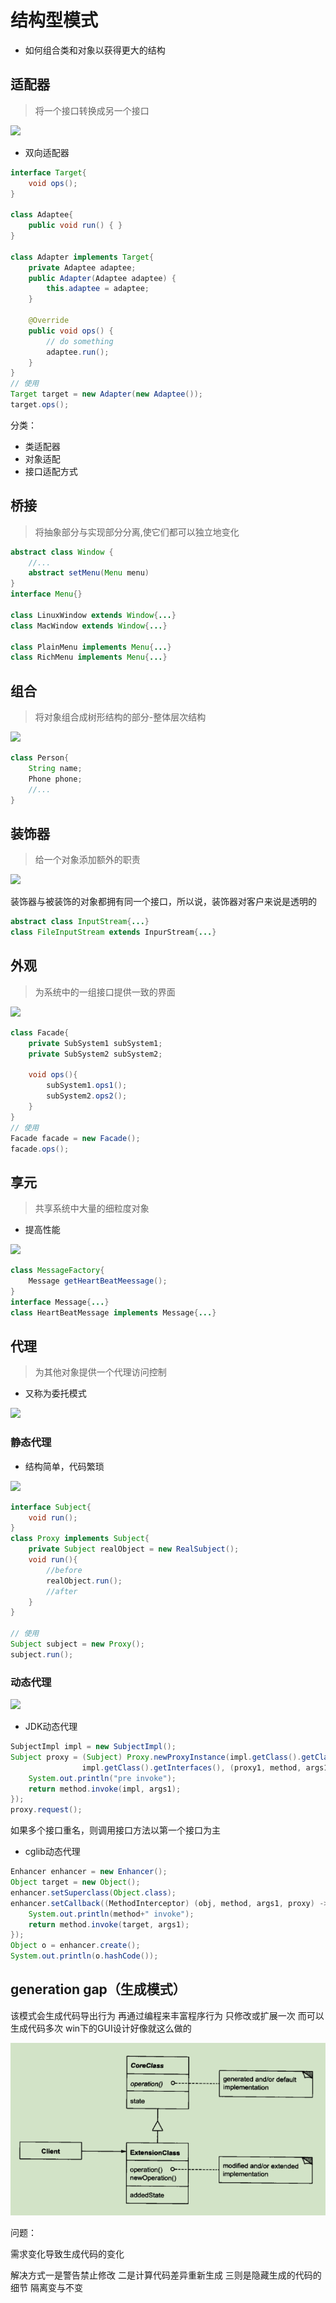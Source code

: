# 结构型模式

- 如何组合类和对象以获得更大的结构

## 适配器

> 将一个接口转换成另一个接口

![](https://ss0.bdstatic.com/70cFvHSh_Q1YnxGkpoWK1HF6hhy/it/u=1788250168,1635174602&fm=26&gp=0.jpg)

- 双向适配器

```java
interface Target{
    void ops();
}

class Adaptee{
    public void run() { }
}

class Adapter implements Target{
    private Adaptee adaptee;
    public Adapter(Adaptee adaptee) {
        this.adaptee = adaptee;
    }

    @Override
    public void ops() {
        // do something
        adaptee.run();
    }
}
// 使用
Target target = new Adapter(new Adaptee());
target.ops();
```

分类：
- 类适配器
- 对象适配
- 接口适配方式

## 桥接

> 将抽象部分与实现部分分离,使它们都可以独立地变化

```java
abstract class Window {
    //...
    abstract setMenu(Menu menu)
}
interface Menu{}

class LinuxWindow extends Window{...}
class MacWindow extends Window{...}

class PlainMenu implements Menu{...}
class RichMenu implements Menu{...}
```

## 组合

>将对象组合成树形结构的部分-整体层次结构

![](https://images.cnblogs.com/cnblogs_com/ywqu/Design%20pattern/Composite%20Pattern/Composit_Pattern_Structure.jpg)

```java
class Person{
    String name;
    Phone phone;
    //...
}
```

## 装饰器

> 给一个对象添加额外的职责

![](https://images0.cnblogs.com/blog/296990/201301/26160050-91ebe03edf184c2da06e52074451c0da.x-png)

装饰器与被装饰的对象都拥有同一个接口，所以说，装饰器对客户来说是透明的

```java
abstract class InputStream{...}
class FileInputStream extends InpurStream{...}
```

## 外观

>为系统中的一组接口提供一致的界面

![](https://timgsa.baidu.com/timg?image&quality=80&size=b9999_10000&sec=1574653911824&di=6dd446e801e1345522df25149fd6ff0c&imgtype=jpg&src=http%3A%2F%2Fimg1.imgtn.bdimg.com%2Fit%2Fu%3D2321038136%2C3677263216%26fm%3D214%26gp%3D0.jpg)

```java
class Facade{
    private SubSystem1 subSystem1;
    private SubSystem2 subSystem2;

    void ops(){
        subSystem1.ops1();
        subSystem2.ops2();
    }
}
// 使用
Facade facade = new Facade();
facade.ops();
```

## 享元

> 共享系统中大量的细粒度对象

- 提高性能

![](https://img.mukewang.com/58de211b00016e1511450584.png)

```java
class MessageFactory{
    Message getHeartBeatMeessage();
}
interface Message{...}
class HeartBeatMessage implements Message{...}
```

## 代理

>为其他对象提供一个代理访问控制

- 又称为委托模式

![](https://images0.cnblogs.com/blog/533121/201411/261700405126302.png)

### 静态代理

- 结构简单，代码繁琐

![](https://img-blog.csdn.net/20180525135117709?watermark/2/text/aHR0cHM6Ly9ibG9nLmNzZG4ubmV0L3dlaXhpbl80MjIyODMzOA==/font/5a6L5L2T/fontsize/400/fill/I0JBQkFCMA==/dissolve/70)

```java
interface Subject{
    void run();
}
class Proxy implements Subject{
    private Subject realObject = new RealSubject();
    void run(){
        //before
        realObject.run();
        //after
    }
}

// 使用
Subject subject = new Proxy();
subject.run();
```

### 动态代理

![](http://upload-images.jianshu.io/upload_images/2085791-87f2922c993fd520?imageMogr2/auto-orient/strip%7CimageView2/2/w/1240)

- JDK动态代理

```java
SubjectImpl impl = new SubjectImpl();
Subject proxy = (Subject) Proxy.newProxyInstance(impl.getClass().getClassLoader(), 
                impl.getClass().getInterfaces(), (proxy1, method, args1) -> {
    System.out.println("pre invoke");
    return method.invoke(impl, args1);
});
proxy.request();
```

如果多个接口重名，则调用接口方法以第一个接口为主

- cglib动态代理

```java
Enhancer enhancer = new Enhancer();
Object target = new Object();
enhancer.setSuperclass(Object.class);
enhancer.setCallback((MethodInterceptor) (obj, method, args1, proxy) -> {
    System.out.println(method+" invoke");
    return method.invoke(target, args1);
});
Object o = enhancer.create();
System.out.println(o.hashCode());
```

## generation gap（生成模式）

该模式会生成代码导出行为 再通过编程来丰富程序行为 只修改或扩展一次 而可以生成代码多次 win下的GUI设计好像就这么做的

![屏幕截图 2020-12-23 162057](/assets/屏幕截图%202020-12-23%20162057.png)

问题：

需求变化导致生成代码的变化

解决方式一是警告禁止修改 二是计算代码差异重新生成 三则是隐藏生成的代码的细节 隔离变与不变
